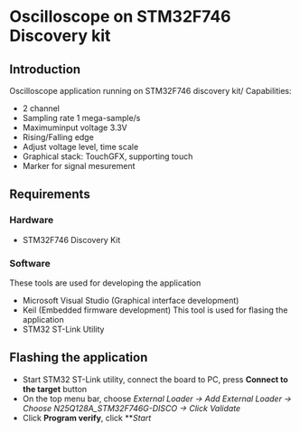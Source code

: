 # Oscilloscope on STM32F746 Discovery kit

## Introduction
Oscilloscope application running on STM32F746 discovery kit/
Capabilities:
* 2 channel 
* Sampling rate 1 mega-sample/s
* Maximuminput voltage 3.3V
* Rising/Falling edge 
* Adjust voltage level, time scale
* Graphical stack: TouchGFX, supporting touch 
* Marker for signal mesurement 
## Requirements 
### Hardware
* STM32F746 Discovery Kit
### Software
These tools are used for developing the application 
* Microsoft Visual Studio (Graphical interface development)
* Keil (Embedded firmware development)
This tool is used for flasing the application 
* STM32 ST-Link Utility
## Flashing the application 
* Start STM32 ST-Link utility, connect the board to PC, press **Connect to the target** button
* On the top menu bar, choose *External Loader -> Add External Loader -> Choose N25Q128A_STM32F746G-DISCO -> Click Validate*
* Click **Program verify**, click ***Start*
